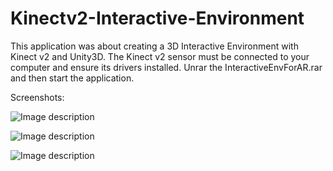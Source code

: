 # Kinectv2-Interactive-Environment
This application was about creating a 3D Interactive Environment with Kinect v2 and Unity3D. 
The Kinect v2 sensor must be connected to your computer and ensure its drivers installed.
Unrar the InteractiveEnvForAR.rar and then start the application.

Screenshots:

![Image description](https://raw.githubusercontent.com/dhd94/Kinectv2-Interactive-Environment/master/sceneview.jpg)

![Image description](https://raw.githubusercontent.com/dhd94/Kinectv2-Interactive-Environment/master/enter.jpg)

![Image description](https://raw.githubusercontent.com/dhd94/Kinectv2-Interactive-Environment/master/gameplay.jpg)



